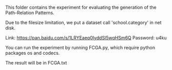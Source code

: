This folder contains the experiment for evaluating the generation of the Path-Relation Patterns.



Due to the filesize limitation, we put a dataset call 'school.category' in net disk.

Link: https://pan.baidu.com/s/1LRYEaeq0IyddSl5wqHSm6Q Password: u4ku



You can run the experiment by running FCGA.py, which require python packages os and codecs.

The result will be in FCGA.txt
